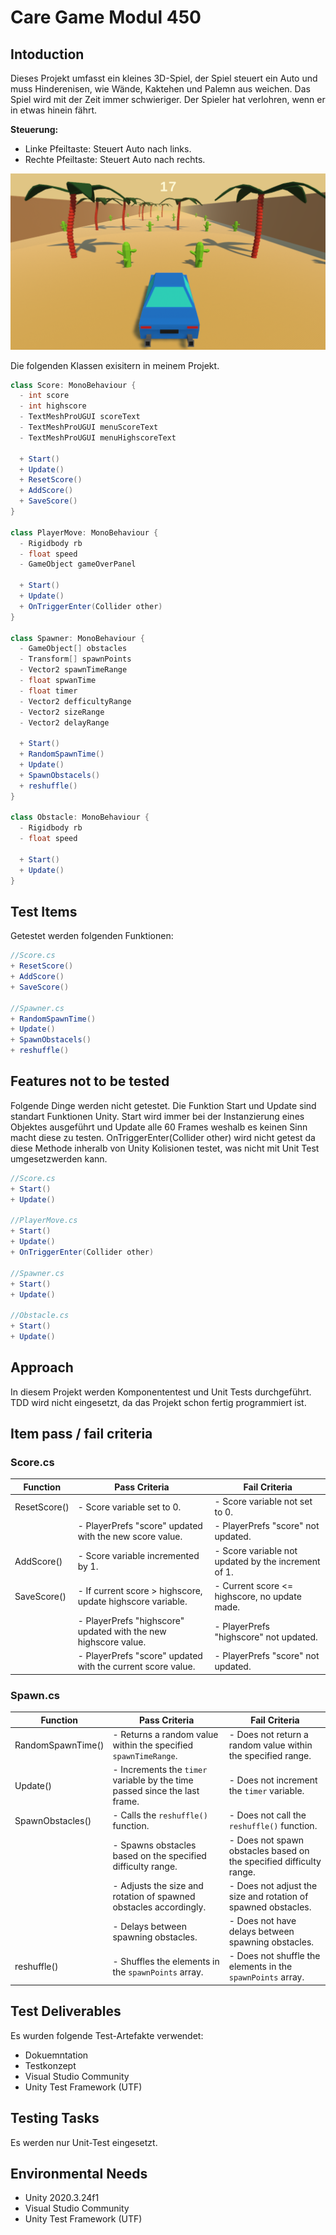 # Care Game Modul 450

## Intoduction

Dieses Projekt umfasst ein kleines 3D-Spiel, der Spiel steuert ein Auto und muss Hinderenisen, wie Wände, Kaktehen und Palemn aus weichen. Das Spiel wird mit der Zeit immer schwieriger. Der Spieler hat verlohren, wenn er in etwas hinein fährt.

**Steuerung:**

-   Linke Pfeiltaste: Steuert Auto nach links.
-   Rechte Pfeiltaste: Steuert Auto nach rechts.

![Screenshot 2022-01-20 142751.png](/Assets/IMPORTET/23.png)

Die folgenden Klassen exisitern in meinem Projekt.

```csharp
class Score: MonoBehaviour {
  - int score
  - int highscore
  - TextMeshProUGUI scoreText
  - TextMeshProUGUI menuScoreText
  - TextMeshProUGUI menuHighscoreText

  + Start()
  + Update()
  + ResetScore()
  + AddScore()
  + SaveScore()
}

class PlayerMove: MonoBehaviour {
  - Rigidbody rb
  - float speed
  - GameObject gameOverPanel

  + Start()
  + Update()
  + OnTriggerEnter(Collider other)
}

class Spawner: MonoBehaviour {
  - GameObject[] obstacles
  - Transform[] spawnPoints
  - Vector2 spawnTimeRange
  - float spwanTime
  - float timer
  - Vector2 defficultyRange
  - Vector2 sizeRange
  - Vector2 delayRange

  + Start()
  + RandomSpawnTime()
  + Update()
  + SpawnObstacels()
  + reshuffle()
}

class Obstacle: MonoBehaviour {
  - Rigidbody rb
  - float speed

  + Start()
  + Update()
}
```

## Test Items

Getestet werden folgenden Funktionen:

```csharp
//Score.cs
+ ResetScore()
+ AddScore()
+ SaveScore()

//Spawner.cs
+ RandomSpawnTime()
+ Update()
+ SpawnObstacels()
+ reshuffle()
```

## Features not to be tested

Folgende Dinge werden nicht getestet. Die Funktion Start und Update sind standart Funktionen Unity. Start wird immer bei der Instanzierung eines Objektes ausgeführt und Update alle 60 Frames weshalb es keinen Sinn macht diese zu testen. OnTriggerEnter(Collider other) wird nicht getest da diese Methode inheralb von Unity Kolisionen testet, was nicht mit Unit Test umgesetzwerden kann.

```csharp
//Score.cs
+ Start()
+ Update()

//PlayerMove.cs
+ Start()
+ Update()
+ OnTriggerEnter(Collider other)

//Spawner.cs
+ Start()
+ Update()

//Obstacle.cs
+ Start()
+ Update()
```

## Approach

In diesem Projekt werden Komponententest und Unit Tests durchgeführt. TDD wird nicht eingesetzt, da das Projekt schon fertig programmiert ist.

## Item pass / fail criteria

### Score.cs

| Function     | Pass Criteria                                                   | Fail Criteria                                       |
| ------------ | --------------------------------------------------------------- | --------------------------------------------------- |
| ResetScore() | - Score variable set to 0.                                      | - Score variable not set to 0.                      |
|              | - PlayerPrefs "score" updated with the new score value.         | - PlayerPrefs "score" not updated.                  |
| AddScore()   | - Score variable incremented by 1.                              | - Score variable not updated by the increment of 1. |
| SaveScore()  | - If current score > highscore, update highscore variable.      | - Current score <= highscore, no update made.       |
|              | - PlayerPrefs "highscore" updated with the new highscore value. | - PlayerPrefs "highscore" not updated.              |
|              | - PlayerPrefs "score" updated with the current score value.     | - PlayerPrefs "score" not updated.                  |

### Spawn.cs

| Function          | Pass Criteria                                                              | Fail Criteria                                                       |
| ----------------- | -------------------------------------------------------------------------- | ------------------------------------------------------------------- |
| RandomSpawnTime() | - Returns a random value within the specified `spawnTimeRange`.            | - Does not return a random value within the specified range.        |
| Update()          | - Increments the `timer` variable by the time passed since the last frame. | - Does not increment the `timer` variable.                          |
| SpawnObstacles()  | - Calls the `reshuffle()` function.                                        | - Does not call the `reshuffle()` function.                         |
|                   | - Spawns obstacles based on the specified difficulty range.                | - Does not spawn obstacles based on the specified difficulty range. |
|                   | - Adjusts the size and rotation of spawned obstacles accordingly.          | - Does not adjust the size and rotation of spawned obstacles.       |
|                   | - Delays between spawning obstacles.                                       | - Does not have delays between spawning obstacles.                  |
| reshuffle()       | - Shuffles the elements in the `spawnPoints` array.                        | - Does not shuffle the elements in the `spawnPoints` array.         |

## Test Deliverables

Es wurden folgende Test-Artefakte verwendet:

-   Dokuemntation
-   Testkonzept
-   Visual Studio Community
-   Unity Test Framework (UTF)

## Testing Tasks

Es werden nur Unit-Test eingesetzt.

## Environmental Needs

-   Unity 2020.3.24f1
-   Visual Studio Community
-   Unity Test Framework (UTF)
